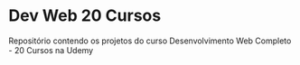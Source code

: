 # Dev Web 20 Cursos
Repositório contendo os projetos do curso Desenvolvimento Web Completo - 20 Cursos na Udemy
